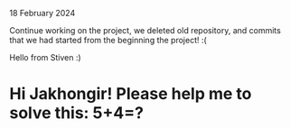 18 February 2024

Continue working on the project, we deleted old repository, and commits that we had started from the beginning the project! :(

Hello from Stiven :)

# Hi Jakhongir! Please help me to solve this: 5+4=?
